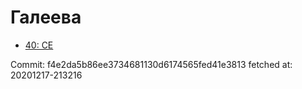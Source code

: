 # Галеева
- [40: CE](40.md)

Commit: f4e2da5b86ee3734681130d6174565fed41e3813
 fetched at: 20201217-213216
